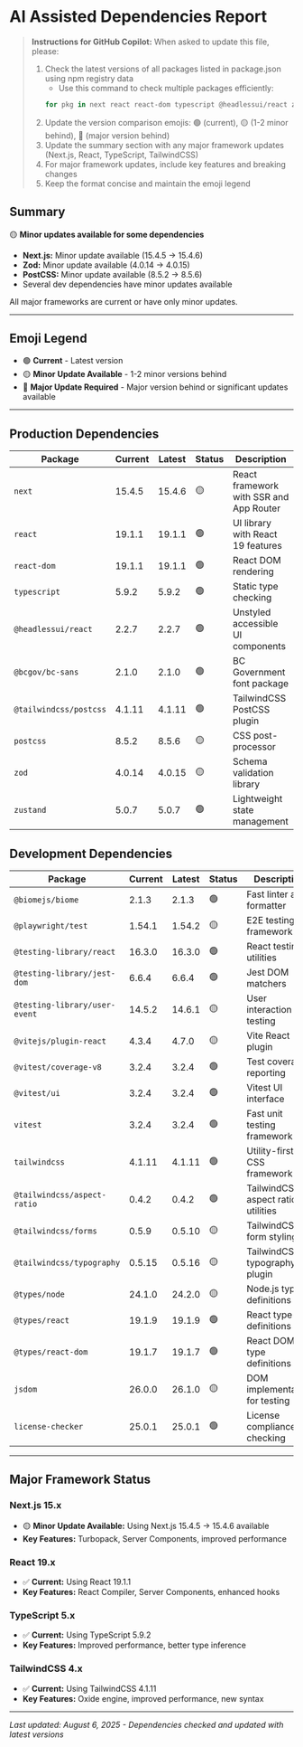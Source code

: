 # AI Assisted Dependencies Report

> **Instructions for GitHub Copilot:** When asked to update this file, please:
> 1. Check the latest versions of all packages listed in package.json using npm registry data
>    - Use this command to check multiple packages efficiently:
>    ```bash
>    for pkg in next react react-dom typescript @headlessui/react zod zustand postcss; do echo "$pkg: $(npm show $pkg version)"; done
>    ```
> 2. Update the version comparison emojis: 🟢 (current), 🟡 (1-2 minor behind), 🔴 (major version behind)
> 3. Update the summary section with any major framework updates (Next.js, React, TypeScript, TailwindCSS)
> 4. For major framework updates, include key features and breaking changes
> 5. Keep the format concise and maintain the emoji legend

## Summary

🟡 **Minor updates available for some dependencies**

- **Next.js:** Minor update available (15.4.5 → 15.4.6)
- **Zod:** Minor update available (4.0.14 → 4.0.15)
- **PostCSS:** Minor update available (8.5.2 → 8.5.6)
- Several dev dependencies have minor updates available

All major frameworks are current or have only minor updates.

---

## Emoji Legend

- 🟢 **Current** - Latest version
- 🟡 **Minor Update Available** - 1-2 minor versions behind
- 🔴 **Major Update Required** - Major version behind or significant updates available

---

## Production Dependencies

| Package | Current | Latest | Status | Description |
|---------|---------|--------|--------|-------------|
| `next` | 15.4.5 | 15.4.6 | 🟡 | React framework with SSR and App Router |
| `react` | 19.1.1 | 19.1.1 | 🟢 | UI library with React 19 features |
| `react-dom` | 19.1.1 | 19.1.1 | 🟢 | React DOM rendering |
| `typescript` | 5.9.2 | 5.9.2 | 🟢 | Static type checking |
| `@headlessui/react` | 2.2.7 | 2.2.7 | 🟢 | Unstyled accessible UI components |
| `@bcgov/bc-sans` | 2.1.0 | 2.1.0 | 🟢 | BC Government font package |
| `@tailwindcss/postcss` | 4.1.11 | 4.1.11 | 🟢 | TailwindCSS PostCSS plugin |
| `postcss` | 8.5.2 | 8.5.6 | 🟡 | CSS post-processor |
| `zod` | 4.0.14 | 4.0.15 | 🟡 | Schema validation library |
| `zustand` | 5.0.7 | 5.0.7 | 🟢 | Lightweight state management |

## Development Dependencies

| Package | Current | Latest | Status | Description |
|---------|---------|--------|--------|-------------|
| `@biomejs/biome` | 2.1.3 | 2.1.3 | 🟢 | Fast linter and formatter |
| `@playwright/test` | 1.54.1 | 1.54.2 | 🟡 | E2E testing framework |
| `@testing-library/react` | 16.3.0 | 16.3.0 | 🟢 | React testing utilities |
| `@testing-library/jest-dom` | 6.6.4 | 6.6.4 | 🟢 | Jest DOM matchers |
| `@testing-library/user-event` | 14.5.2 | 14.6.1 | 🟡 | User interaction testing |
| `@vitejs/plugin-react` | 4.3.4 | 4.7.0 | 🟡 | Vite React plugin |
| `@vitest/coverage-v8` | 3.2.4 | 3.2.4 | 🟢 | Test coverage reporting |
| `@vitest/ui` | 3.2.4 | 3.2.4 | 🟢 | Vitest UI interface |
| `vitest` | 3.2.4 | 3.2.4 | 🟢 | Fast unit testing framework |
| `tailwindcss` | 4.1.11 | 4.1.11 | 🟢 | Utility-first CSS framework |
| `@tailwindcss/aspect-ratio` | 0.4.2 | 0.4.2 | 🟢 | TailwindCSS aspect ratio utilities |
| `@tailwindcss/forms` | 0.5.9 | 0.5.10 | 🟡 | TailwindCSS form styling |
| `@tailwindcss/typography` | 0.5.15 | 0.5.16 | 🟡 | TailwindCSS typography plugin |
| `@types/node` | 24.1.0 | 24.2.0 | 🟡 | Node.js type definitions |
| `@types/react` | 19.1.9 | 19.1.9 | 🟢 | React type definitions |
| `@types/react-dom` | 19.1.7 | 19.1.7 | 🟢 | React DOM type definitions |
| `jsdom` | 26.0.0 | 26.1.0 | 🟡 | DOM implementation for testing |
| `license-checker` | 25.0.1 | 25.0.1 | 🟢 | License compliance checking |

---

## Major Framework Status

### Next.js 15.x
- 🟡 **Minor Update Available:** Using Next.js 15.4.5 → 15.4.6 available
- **Key Features:** Turbopack, Server Components, improved performance

### React 19.x
- ✅ **Current:** Using React 19.1.1
- **Key Features:** React Compiler, Server Components, enhanced hooks

### TypeScript 5.x
- ✅ **Current:** Using TypeScript 5.9.2
- **Key Features:** Improved performance, better type inference

### TailwindCSS 4.x
- ✅ **Current:** Using TailwindCSS 4.1.11
- **Key Features:** Oxide engine, improved performance, new syntax

---

*Last updated: August 6, 2025 - Dependencies checked and updated with latest versions*
